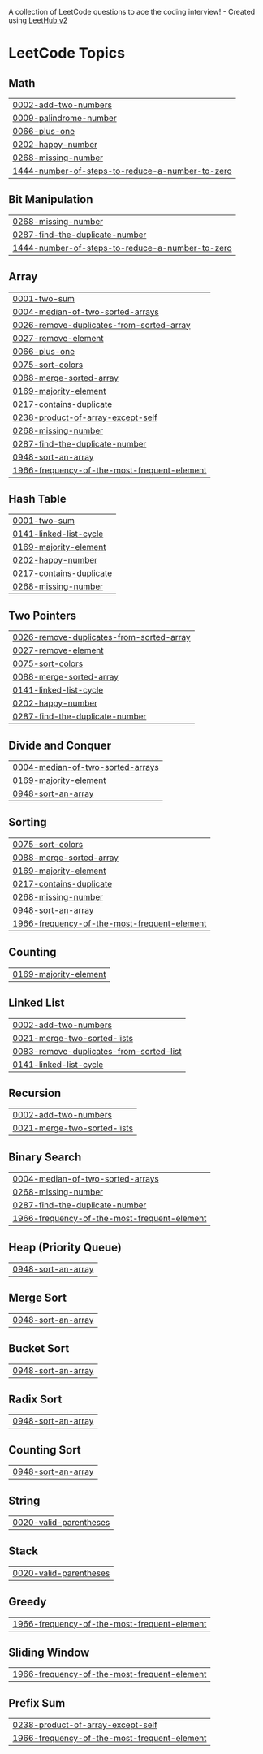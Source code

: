 A collection of LeetCode questions to ace the coding interview! - Created using [LeetHub v2](https://github.com/arunbhardwaj/LeetHub-2.0)
<!---LeetCode Topics Start-->
# LeetCode Topics
## Math
|  |
| ------- |
| [0002-add-two-numbers](https://github.com/Kartik010805/leetcode-solutions/tree/master/0002-add-two-numbers) |
| [0009-palindrome-number](https://github.com/Kartik010805/leetcode-solutions/tree/master/0009-palindrome-number) |
| [0066-plus-one](https://github.com/Kartik010805/leetcode-solutions/tree/master/0066-plus-one) |
| [0202-happy-number](https://github.com/Kartik010805/leetcode-solutions/tree/master/0202-happy-number) |
| [0268-missing-number](https://github.com/Kartik010805/leetcode-solutions/tree/master/0268-missing-number) |
| [1444-number-of-steps-to-reduce-a-number-to-zero](https://github.com/Kartik010805/leetcode-solutions/tree/master/1444-number-of-steps-to-reduce-a-number-to-zero) |
## Bit Manipulation
|  |
| ------- |
| [0268-missing-number](https://github.com/Kartik010805/leetcode-solutions/tree/master/0268-missing-number) |
| [0287-find-the-duplicate-number](https://github.com/Kartik010805/leetcode-solutions/tree/master/0287-find-the-duplicate-number) |
| [1444-number-of-steps-to-reduce-a-number-to-zero](https://github.com/Kartik010805/leetcode-solutions/tree/master/1444-number-of-steps-to-reduce-a-number-to-zero) |
## Array
|  |
| ------- |
| [0001-two-sum](https://github.com/Kartik010805/leetcode-solutions/tree/master/0001-two-sum) |
| [0004-median-of-two-sorted-arrays](https://github.com/Kartik010805/leetcode-solutions/tree/master/0004-median-of-two-sorted-arrays) |
| [0026-remove-duplicates-from-sorted-array](https://github.com/Kartik010805/leetcode-solutions/tree/master/0026-remove-duplicates-from-sorted-array) |
| [0027-remove-element](https://github.com/Kartik010805/leetcode-solutions/tree/master/0027-remove-element) |
| [0066-plus-one](https://github.com/Kartik010805/leetcode-solutions/tree/master/0066-plus-one) |
| [0075-sort-colors](https://github.com/Kartik010805/leetcode-solutions/tree/master/0075-sort-colors) |
| [0088-merge-sorted-array](https://github.com/Kartik010805/leetcode-solutions/tree/master/0088-merge-sorted-array) |
| [0169-majority-element](https://github.com/Kartik010805/leetcode-solutions/tree/master/0169-majority-element) |
| [0217-contains-duplicate](https://github.com/Kartik010805/leetcode-solutions/tree/master/0217-contains-duplicate) |
| [0238-product-of-array-except-self](https://github.com/Kartik010805/leetcode-solutions/tree/master/0238-product-of-array-except-self) |
| [0268-missing-number](https://github.com/Kartik010805/leetcode-solutions/tree/master/0268-missing-number) |
| [0287-find-the-duplicate-number](https://github.com/Kartik010805/leetcode-solutions/tree/master/0287-find-the-duplicate-number) |
| [0948-sort-an-array](https://github.com/Kartik010805/leetcode-solutions/tree/master/0948-sort-an-array) |
| [1966-frequency-of-the-most-frequent-element](https://github.com/Kartik010805/leetcode-solutions/tree/master/1966-frequency-of-the-most-frequent-element) |
## Hash Table
|  |
| ------- |
| [0001-two-sum](https://github.com/Kartik010805/leetcode-solutions/tree/master/0001-two-sum) |
| [0141-linked-list-cycle](https://github.com/Kartik010805/leetcode-solutions/tree/master/0141-linked-list-cycle) |
| [0169-majority-element](https://github.com/Kartik010805/leetcode-solutions/tree/master/0169-majority-element) |
| [0202-happy-number](https://github.com/Kartik010805/leetcode-solutions/tree/master/0202-happy-number) |
| [0217-contains-duplicate](https://github.com/Kartik010805/leetcode-solutions/tree/master/0217-contains-duplicate) |
| [0268-missing-number](https://github.com/Kartik010805/leetcode-solutions/tree/master/0268-missing-number) |
## Two Pointers
|  |
| ------- |
| [0026-remove-duplicates-from-sorted-array](https://github.com/Kartik010805/leetcode-solutions/tree/master/0026-remove-duplicates-from-sorted-array) |
| [0027-remove-element](https://github.com/Kartik010805/leetcode-solutions/tree/master/0027-remove-element) |
| [0075-sort-colors](https://github.com/Kartik010805/leetcode-solutions/tree/master/0075-sort-colors) |
| [0088-merge-sorted-array](https://github.com/Kartik010805/leetcode-solutions/tree/master/0088-merge-sorted-array) |
| [0141-linked-list-cycle](https://github.com/Kartik010805/leetcode-solutions/tree/master/0141-linked-list-cycle) |
| [0202-happy-number](https://github.com/Kartik010805/leetcode-solutions/tree/master/0202-happy-number) |
| [0287-find-the-duplicate-number](https://github.com/Kartik010805/leetcode-solutions/tree/master/0287-find-the-duplicate-number) |
## Divide and Conquer
|  |
| ------- |
| [0004-median-of-two-sorted-arrays](https://github.com/Kartik010805/leetcode-solutions/tree/master/0004-median-of-two-sorted-arrays) |
| [0169-majority-element](https://github.com/Kartik010805/leetcode-solutions/tree/master/0169-majority-element) |
| [0948-sort-an-array](https://github.com/Kartik010805/leetcode-solutions/tree/master/0948-sort-an-array) |
## Sorting
|  |
| ------- |
| [0075-sort-colors](https://github.com/Kartik010805/leetcode-solutions/tree/master/0075-sort-colors) |
| [0088-merge-sorted-array](https://github.com/Kartik010805/leetcode-solutions/tree/master/0088-merge-sorted-array) |
| [0169-majority-element](https://github.com/Kartik010805/leetcode-solutions/tree/master/0169-majority-element) |
| [0217-contains-duplicate](https://github.com/Kartik010805/leetcode-solutions/tree/master/0217-contains-duplicate) |
| [0268-missing-number](https://github.com/Kartik010805/leetcode-solutions/tree/master/0268-missing-number) |
| [0948-sort-an-array](https://github.com/Kartik010805/leetcode-solutions/tree/master/0948-sort-an-array) |
| [1966-frequency-of-the-most-frequent-element](https://github.com/Kartik010805/leetcode-solutions/tree/master/1966-frequency-of-the-most-frequent-element) |
## Counting
|  |
| ------- |
| [0169-majority-element](https://github.com/Kartik010805/leetcode-solutions/tree/master/0169-majority-element) |
## Linked List
|  |
| ------- |
| [0002-add-two-numbers](https://github.com/Kartik010805/leetcode-solutions/tree/master/0002-add-two-numbers) |
| [0021-merge-two-sorted-lists](https://github.com/Kartik010805/leetcode-solutions/tree/master/0021-merge-two-sorted-lists) |
| [0083-remove-duplicates-from-sorted-list](https://github.com/Kartik010805/leetcode-solutions/tree/master/0083-remove-duplicates-from-sorted-list) |
| [0141-linked-list-cycle](https://github.com/Kartik010805/leetcode-solutions/tree/master/0141-linked-list-cycle) |
## Recursion
|  |
| ------- |
| [0002-add-two-numbers](https://github.com/Kartik010805/leetcode-solutions/tree/master/0002-add-two-numbers) |
| [0021-merge-two-sorted-lists](https://github.com/Kartik010805/leetcode-solutions/tree/master/0021-merge-two-sorted-lists) |
## Binary Search
|  |
| ------- |
| [0004-median-of-two-sorted-arrays](https://github.com/Kartik010805/leetcode-solutions/tree/master/0004-median-of-two-sorted-arrays) |
| [0268-missing-number](https://github.com/Kartik010805/leetcode-solutions/tree/master/0268-missing-number) |
| [0287-find-the-duplicate-number](https://github.com/Kartik010805/leetcode-solutions/tree/master/0287-find-the-duplicate-number) |
| [1966-frequency-of-the-most-frequent-element](https://github.com/Kartik010805/leetcode-solutions/tree/master/1966-frequency-of-the-most-frequent-element) |
## Heap (Priority Queue)
|  |
| ------- |
| [0948-sort-an-array](https://github.com/Kartik010805/leetcode-solutions/tree/master/0948-sort-an-array) |
## Merge Sort
|  |
| ------- |
| [0948-sort-an-array](https://github.com/Kartik010805/leetcode-solutions/tree/master/0948-sort-an-array) |
## Bucket Sort
|  |
| ------- |
| [0948-sort-an-array](https://github.com/Kartik010805/leetcode-solutions/tree/master/0948-sort-an-array) |
## Radix Sort
|  |
| ------- |
| [0948-sort-an-array](https://github.com/Kartik010805/leetcode-solutions/tree/master/0948-sort-an-array) |
## Counting Sort
|  |
| ------- |
| [0948-sort-an-array](https://github.com/Kartik010805/leetcode-solutions/tree/master/0948-sort-an-array) |
## String
|  |
| ------- |
| [0020-valid-parentheses](https://github.com/Kartik010805/leetcode-solutions/tree/master/0020-valid-parentheses) |
## Stack
|  |
| ------- |
| [0020-valid-parentheses](https://github.com/Kartik010805/leetcode-solutions/tree/master/0020-valid-parentheses) |
## Greedy
|  |
| ------- |
| [1966-frequency-of-the-most-frequent-element](https://github.com/Kartik010805/leetcode-solutions/tree/master/1966-frequency-of-the-most-frequent-element) |
## Sliding Window
|  |
| ------- |
| [1966-frequency-of-the-most-frequent-element](https://github.com/Kartik010805/leetcode-solutions/tree/master/1966-frequency-of-the-most-frequent-element) |
## Prefix Sum
|  |
| ------- |
| [0238-product-of-array-except-self](https://github.com/Kartik010805/leetcode-solutions/tree/master/0238-product-of-array-except-self) |
| [1966-frequency-of-the-most-frequent-element](https://github.com/Kartik010805/leetcode-solutions/tree/master/1966-frequency-of-the-most-frequent-element) |
<!---LeetCode Topics End-->